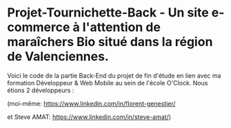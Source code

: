 # Projet-Tournichette-Back - Un site e-commerce à l'attention de maraîchers Bio situé dans la région de Valenciennes.

Voici le code de la partie Back-End du projet de fin d'étude en lien avec ma formation Développeur & Web Mobile au sein de l'école O'Clock. Nous étions 2 développeurs : 

(moi-même: https://www.linkedin.com/in/florent-genestier/

et Steve AMAT: https://www.linkedin.com/in/steve-amat/)


